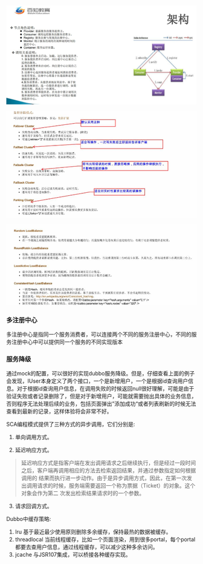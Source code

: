 ![dubbo](dubbo)

![dubbo_cluster](dubbo_cluster)

![dubbo_blance](dubbo_blance)

### 多注册中心
多注册中心是指同一个服务消费者，可以连接两个不同的服务注册中心，不同的服务注册中心中可以提供同一个服务的不同实现版本

### 服务降级
通过mock的配置，可以很好的实现dubbo服务降级。但是，仔细查看上面的例子会发现，IUser本身定义了两个接口，一个是新增用户，一个是根据id查询用户信息。对于根据id查询用户信息，在调用失败的时候返回null很好理解，可能是由于验证失败或者记录删除了，但是对于新增用户，可能就需要抛出具体的业务信息，否则程序无法处理后续的业务，包括页面弹出”添加成功“或者列表刷新的时候无法查看到最新的记录，这样体验将会非常不好。

SCA编程模式提供了三种方式的异步调用，它们分别是:
1. 单向调用方式。

2. 延迟响应方式。
> 延迟响应方式是指客户端在发出调用请求之后继续执行，但是经过一段时间之后，客户端再调用相应的方法去检索返回结果，并通过参数指定如何根据 调用的 结果而执行进一步动作。由于是异步调用方式，因此，在第一次发出调用请求的时候，服务端需要返回一个称为票据（Ticket）的对象。这个对象会作为第二 次发出检索结果请求时的一个参数。

3. 请求回调方式。

Dubbo中缓存策略:
1. lru 基于最近最少使用原则删除多余缓存，保持最热的数据被缓存。
2. threadlocal 当前线程缓存，比如一个页面渲染，用到很多portal，每个portal都要去查用户信息，通过线程缓存，可以减少这种多余访问。
3. jcache 与JSR107集成，可以桥接各种缓存实现。



